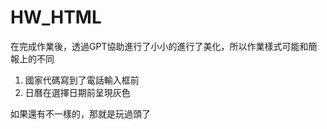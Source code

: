 # HW_HTML
在完成作業後，透過GPT協助進行了小小的進行了美化，所以作業樣式可能和簡報上的不同
  1. 國家代碼寫到了電話輸入框前
  2. 日曆在選擇日期前呈現灰色

如果還有不一樣的，那就是玩過頭了
